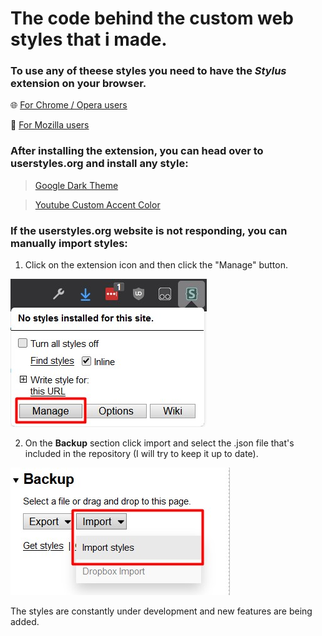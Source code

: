 # The code behind the custom web styles that i made.

### To use any of theese styles you need to have the _Stylus_ extension on your browser.

:globe_with_meridians: [For Chrome / Opera users](https://chrome.google.com/webstore/detail/stylus/clngdbkpkpeebahjckkjfobafhncgmne?hl=en)

:fox_face: [For Mozilla users](https://addons.mozilla.org/en-US/firefox/addon/styl-us/)

### After installing the extension, you can head over to userstyles.org and install any style:

> [Google Dark Theme]()

> [Youtube Custom Accent Color](https://userstyles.org/styles/187051/youtube-custom-accent-color)

### If the userstyles.org website is not responding, you can manually import styles:

1) Click on the extension icon and then click the "Manage" button.

![1](https://github.com/adreaskar/images/blob/master/manual1.jpg?raw=true)

2) On the **Backup** section click import and select the .json file that's included in the repository (I will try to keep it up to date).

![1](https://github.com/adreaskar/images/blob/master/manual2.jpg?raw=true)

The styles are constantly under development and new features are being added.
